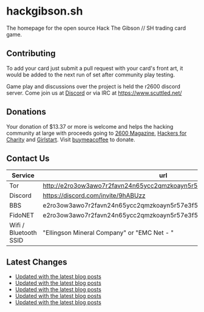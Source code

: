 # hackgibson.sh
The homepage for the open source Hack The Gibson // SH trading card game.


## Contributing

To add your card just submit a pull request with your card's front art, it would be added to the next run of set after community play testing.

Game play and discussions over the project is held the r2600 discord server. Come join us at [Discord](https://discord.com/invite/9hABUzz) or via IRC at https://www.scuttled.net/


## Donations

Your donation of $13.37 or more is welcome and helps the hacking community at large with proceeds going to [2600 Magazine](https://2600.com/), [Hackers for Charity](https://hackersforcharity.org) and [Girlstart](https://girlstart.org).  Visit [buymeacoffee](https://www.buymeacoffee.com/hackgibson.sh) to donate.


## Contact Us

Service | url
-|-
Tor | http://e2ro3ow3awo7r2favn24n65ycc2qmzkoayn5r57e3f56nvjwdcgg32ad.onion
Discord | https://discord.com/invite/9hABUzz
BBS | e2ro3ow3awo7r2favn24n65ycc2qmzkoayn5r57e3f56nvjwdcgg32ad.onion:23
FidoNET | e2ro3ow3awo7r2favn24n65ycc2qmzkoayn5r57e3f56nvjwdcgg32ad.onion:24554
Wifi / Bluetooth SSID | "Ellingson Mineral Company" or "EMC Net - <fidonet address>"

## Latest Changes
<!-- BLOG-POST-LIST:START -->
- [Updated with the latest blog posts](https://github.com/DFW2600/hackgibson.sh/commit/793c75d08e00dbc40c885943316479f70b14794b)
- [Updated with the latest blog posts](https://github.com/DFW2600/hackgibson.sh/commit/3188768a9fa121333be17d16526c7d30a03ce869)
- [Updated with the latest blog posts](https://github.com/DFW2600/hackgibson.sh/commit/f969e142d4de21f43e391c178c12c3f614e35cb2)
- [Updated with the latest blog posts](https://github.com/DFW2600/hackgibson.sh/commit/a4eca3d7f085132645c9d4f62fb004894ca30edd)
- [Updated with the latest blog posts](https://github.com/DFW2600/hackgibson.sh/commit/c1fdd01f1bd89cd6f9247dbd8013ad385c6c3a7e)
<!-- BLOG-POST-LIST:END -->
